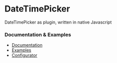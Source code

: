 # DateTimePicker
DateTimePicker as plugin, written in native Javascript

### Documentation & Examples

- [Documentation](https://domgridlib.netcodev.de/module/dateTimePicker/documentation)
- [Examples](https://domgridlib.netcodev.de/module/dateTimePicker/examples)
- [Configurator](https://domgridlib.netcodev.de/module/dateTimePicker/configurator)
